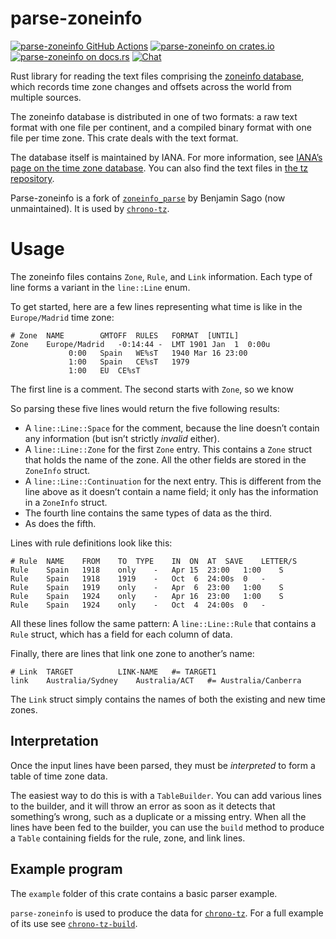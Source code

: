 # parse-zoneinfo

[![parse-zoneinfo GitHub Actions][gh-image]][gh-checks]
[![parse-zoneinfo on crates.io][cratesio-image]][cratesio]
[![parse-zoneinfo on docs.rs][docsrs-image]][docsrs]
[![Chat][discord-image]][discord]

[gh-image]: https://github.com/chronotope/chrono-tz/actions/workflows/rust.yml/badge.svg
[gh-checks]: https://github.com/chronotope/chrono-tz/actions/workflows/rust.yml
[cratesio-image]: https://img.shields.io/crates/v/parse-zoneinfo.svg
[cratesio]: https://crates.io/crates/parse-zoneinfo
[docsrs-image]: https://docs.rs/parse-zoneinfo/badge.svg
[docsrs]: https://docs.rs/parse-zoneinfo
[discord-image]: https://img.shields.io/discord/976380008299917365?logo=discord
[discord]: https://discord.gg/sXpav4PS7M

Rust library for reading the text files comprising the [zoneinfo database], which records time zone changes and offsets across the world from multiple sources.

The zoneinfo database is distributed in one of two formats: a raw text format with one file per continent, and a compiled binary format with one file per time zone. This crate deals with the text format.

The database itself is maintained by IANA. For more information, see [IANA’s page on the time zone database][iana]. You can also find the text files in [the tz repository][tz].

Parse-zoneinfo is a fork of [`zoneinfo_parse`] by Benjamin Sago (now unmaintained). It is used by [`chrono-tz`].

[iana]: https://www.iana.org/time-zones
[tz]: https://github.com/eggert/tz
[zoneinfo database]: https://en.wikipedia.org/wiki/Tz_database
[`zoneinfo_parse`]: https://crates.io/crates/zoneinfo_parse
[`chrono-tz`]: https://crates.io/crates/chrono-tz

# Usage

The zoneinfo files contains `Zone`, `Rule`, and `Link` information. Each type of line forms a variant in the `line::Line` enum.

To get started, here are a few lines representing what time is like in the `Europe/Madrid` time zone:
```
# Zone	NAME		GMTOFF	RULES	FORMAT	[UNTIL]
Zone	Europe/Madrid	-0:14:44 -	LMT	1901 Jan  1  0:00u
			 0:00	Spain	WE%sT	1940 Mar 16 23:00
			 1:00	Spain	CE%sT	1979
			 1:00	EU	CE%sT
```

The first line is a comment. The second starts with `Zone`, so we know

So parsing these five lines would return the five following results:

- A `line::Line::Space` for the comment, because the line doesn’t contain any information (but isn’t strictly *invalid* either).
- A `line::Line::Zone` for the first `Zone` entry. This contains a `Zone` struct that holds the name of the zone. All the other fields are stored in the `ZoneInfo` struct.
- A `line::Line::Continuation` for the next entry. This is different from the line above as it doesn’t contain a name field; it only has the information in a `ZoneInfo` struct.
- The fourth line contains the same types of data as the third.
- As does the fifth.

Lines with rule definitions look like this:
```
# Rule	NAME	FROM	TO	TYPE	IN	ON	AT	SAVE	LETTER/S
Rule	Spain	1918	only	-	Apr	15	23:00	1:00	S
Rule	Spain	1918	1919	-	Oct	 6	24:00s	0	-
Rule	Spain	1919	only	-	Apr	 6	23:00	1:00	S
Rule	Spain	1924	only	-	Apr	16	23:00	1:00	S
Rule	Spain	1924	only	-	Oct	 4	24:00s	0	-
```

All these lines follow the same pattern: A `line::Line::Rule` that contains a `Rule` struct, which has a field for each column of data.

Finally, there are lines that link one zone to another’s name:
```
# Link	TARGET			LINK-NAME	#= TARGET1
link	Australia/Sydney	Australia/ACT	#= Australia/Canberra
```

The `Link` struct simply contains the names of both the existing and new time zones.

## Interpretation

Once the input lines have been parsed, they must be *interpreted* to form a table of time zone data.

The easiest way to do this is with a `TableBuilder`. You can add various lines to the builder, and it will throw an error as soon as it detects that something’s wrong, such as a duplicate or a missing entry. When all the lines have been fed to the builder, you can use the `build` method to produce a `Table` containing fields for the rule, zone, and link lines.

## Example program

The `example` folder of this crate contains a basic parser example.

`parse-zoneinfo` is used to produce the data for [`chrono-tz`]. For a full example of its use see [`chrono-tz-build`].

[`chrono-tz-build`]: https://github.com/chronotope/chrono-tz/tree/main/chrono-tz-build

